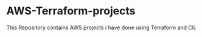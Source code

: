 # AWS-Terraform-projects
This Repository contains AWS projects i have done using Terraform and Cli.

